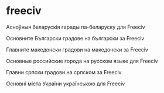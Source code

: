# freeciv
Асноўныя беларускія гарады па-беларуску для Freeciv

Основните Български градове на български за Freeciv

Главните македонски градови на македонски за Freeciv

Основные российские города на русском языке для Freeciv

Главни српски градови на српском за Freeciv

Основні міста України українською для Freeciv
